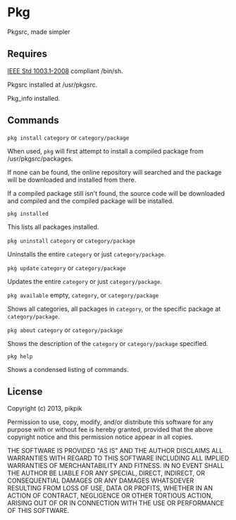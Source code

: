 Pkg
===

Pkgsrc, made simpler


Requires
--------

[IEEE Std 1003.1-2008](http://pubs.opengroup.org/onlinepubs/9699919799/utilities/sh.html) compliant /bin/sh.

Pkgsrc installed at /usr/pkgsrc.

Pkg_info installed.


Commands
--------

`pkg install`    `category` or `category/package`

  When used, `pkg` will first attempt to install a compiled package from /usr/pkgsrc/packages.

  If none can be found, the online repository will searched and the package will be downloaded and installed from there.

  If a compiled package still isn't found, the source code will be downloaded and compiled and the compiled package will be installed.

`pkg installed`

  This lists all packages installed.

`pkg uninstall`  `category` or `category/package`

  Uninstalls the entire `category` or just `category/package`.

`pkg update`     `category` or `category/package`

  Updates the entire `category` or just `category/package`.

`pkg available`  empty, `category`, or `category/package`

  Shows all categories, all packages in `category`, or the specific package at `category/package`.

`pkg about`      `category` or `category/package`

  Shows the description of the `category` or `category/package` specified.

`pkg help`

  Shows a condensed listing of commands.


License
-------

Copyright (c) 2013, pikpik

Permission to use, copy, modify, and/or distribute this software for any purpose with or without fee is hereby granted, provided that the above copyright notice and this permission notice appear in all copies.

THE SOFTWARE IS PROVIDED "AS IS" AND THE AUTHOR DISCLAIMS ALL WARRANTIES WITH REGARD TO THIS SOFTWARE INCLUDING ALL IMPLIED WARRANTIES OF MERCHANTABILITY AND FITNESS. IN NO EVENT SHALL THE AUTHOR BE LIABLE FOR ANY SPECIAL, DIRECT, INDIRECT, OR CONSEQUENTIAL DAMAGES OR ANY DAMAGES WHATSOEVER RESULTING FROM LOSS OF USE, DATA OR PROFITS, WHETHER IN AN ACTION OF CONTRACT, NEGLIGENCE OR OTHER TORTIOUS ACTION, ARISING OUT OF OR IN CONNECTION WITH THE USE OR PERFORMANCE OF THIS SOFTWARE.
